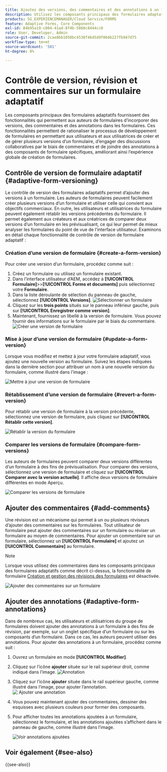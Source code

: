```yaml
---
title: Ajoutez des versions, des commentaires et des annotations à un formulaire.
description: Utilisez les composants principaux des formulaires adaptatifs pour ajouter des commentaires, des annotations et des versions à un formulaire adaptatif.
products: SG_EXPERIENCEMANAGER/Cloud Service/FORMS
feature: Adaptive Forms, Core Components
exl-id: 84b95a19-c804-41ad-8f4b-5868c8444cc0
role: User, Developer, Admin
source-git-commit: 2cae8bb1050bc4538f4645d9f064b227fb947d75
workflow-type: tm+mt
source-wordcount: '581'
ht-degree: 0%

---
```


# Contrôle de version, révision et commentaires sur un formulaire adaptatif

<!--Before you can use versionings, comments, and annotations in an Adaptive Form, you must ensure you have [enabled Adaptive Form Core Components](
https://experienceleague.adobe.com/fr/docs/experience-manager-cloud-service/content/forms/setup-configure-migrate/enable-adaptive-forms-core-components).-->

<!--Adaptive Form Core Components facilitates to add versionings, comments, and annotations to a form. These features helps form authors and users to enhance the form development process where they can create multiple versions of a form, collaborate and add their comments to a form, and add annotations to form components.-->

Les composants principaux des formulaires adaptatifs fournissent des fonctionnalités qui permettent aux auteurs de formulaires d’incorporer des versions, des commentaires et des annotations dans les formulaires. Ces fonctionnalités permettent de rationaliser le processus de développement de formulaires en permettant aux utilisateurs et aux utilisatrices de créer et de gérer plusieurs versions d’un formulaire, d’engager des discussions collaboratives par le biais de commentaires et de joindre des annotations à des composants de formulaire spécifiques, améliorant ainsi l’expérience globale de création de formulaires.


## Contrôle de version de formulaire adaptatif {#adaptive-form-versioning}

Le contrôle de version des formulaires adaptatifs permet d’ajouter des versions à un formulaire. Les auteurs de formulaires peuvent facilement créer plusieurs versions d’un formulaire et utiliser celle qui convient aux objectifs commerciaux. En outre, les utilisateurs et utilisatrices du formulaire peuvent également rétablir les versions précédentes du formulaire. Il permet également aux créateurs et aux créatrices de comparer deux versions d’un formulaire en les prévisualisant, ce qui leur permet de mieux analyser les formulaires du point de vue de l’interface utilisateur. Examinons en détail chaque fonctionnalité de contrôle de version de formulaire adaptatif :

### Création d’une version de formulaire {#create-a-form-version}

Pour créer une version d’un formulaire, procédez comme suit :

1. Créez un formulaire ou utilisez un formulaire existant.
1. Dans l’interface utilisateur d’AEM, accédez à **[!UICONTROL Formulaire]**>>**[!UICONTROL Forms et documents]** puis sélectionnez votre **Formulaire**.
1. Dans la liste déroulante de sélection du panneau de gauche, sélectionnez **[!UICONTROL Versions]**.
   ![Sélectionner un formulaire](select-a-form.png)
1. Cliquez sur les **trois points** situés sur le panneau inférieur gauche, puis sur **[!UICONTROL Enregistrer comme version]**.
1. Maintenant, fournissez un libellé à la version de formulaire. Vous pouvez fournir des informations sur le formulaire par le biais du commentaire.
   ![Créer une version de formulaire](create-a-form-version.png)

### Mise à jour d’une version de formulaire {#update-a-form-version}

Lorsque vous modifiez et mettez à jour votre formulaire adaptatif, vous ajoutez une nouvelle version au formulaire. Suivez les étapes indiquées dans la dernière section pour attribuer un nom à une nouvelle version du formulaire, comme illustré dans l’image :

![Mettre à jour une version de formulaire](update-a-form-version.png)

### Rétablissement d’une version de formulaire {#revert-a-form-version}

Pour rétablir une version de formulaire à la version précédente, sélectionnez une version de formulaire, puis cliquez sur **[!UICONTROL Rétablir cette version]**.

![Rétablir la version du formulaire](revert-form-version.png)

### Comparer les versions de formulaire {#compare-form-versions}

Les auteurs de formulaires peuvent comparer deux versions différentes d’un formulaire à des fins de prévisualisation. Pour comparer des versions, sélectionnez une version de formulaire et cliquez sur **[!UICONTROL Comparer avec la version actuelle]**. Il affiche deux versions de formulaire différentes en mode Aperçu.

![Comparer les versions de formulaire](compare-form-versions.png)

## Ajouter des commentaires {#add-comments}

Une révision est un mécanisme qui permet à un ou plusieurs réviseurs d’ajouter des commentaires sur les formulaires. Tout utilisateur de formulaire peut ajouter des commentaires sur un formulaire ou réviser un formulaire au moyen de commentaires. Pour ajouter un commentaire sur un formulaire, sélectionnez un **[!UICONTROL Formulaire]** et ajoutez un **[!UICONTROL Commentaire]** au formulaire.

>[!NOTE]
> Lorsque vous utilisez des commentaires dans les composants principaux des formulaires adaptatifs comme décrit ci-dessus, la fonctionnalité de formulaire [Création et gestion des révisions des formulaires](/help/forms/create-reviews-forms.md) est désactivée.


![Ajouter des commentaires sur un formulaire](form-comments.png)

## Ajouter des annotations {#adaptive-form-annotations}

Dans de nombreux cas, les utilisateurs et utilisatrices du groupe de formulaires doivent ajouter des annotations à un formulaire à des fins de révision, par exemple, sur un onglet spécifique d’un formulaire ou sur les composants d’un formulaire. Dans ce cas, les auteurs peuvent utiliser des annotations. Pour ajouter des annotations à un formulaire, procédez comme suit :

1. Ouvrez un formulaire en mode **[!UICONTROL Modifier]**.

1. Cliquez sur l’icône **ajouter** située sur le rail supérieur droit, comme indiqué dans l’image.
   ![Annotation](annotation.png)

1. Cliquez sur l’icône **ajouter** située dans le rail supérieur gauche, comme illustré dans l’image, pour ajouter l’annotation.
   ![&#x200B; Ajouter une annotation &#x200B;](add-annotation.png)

1. Vous pouvez maintenant ajouter des commentaires, dessiner des esquisses avec plusieurs couleurs pour former des composants.

1. Pour afficher toutes les annotations ajoutées à un formulaire, sélectionnez le formulaire, et les annotations ajoutées s’affichent dans le panneau de gauche, comme illustré dans l’image.

   ![Voir annotations ajoutées](see-annotations.png)

## Voir également {#see-also}

{{see-also}}
